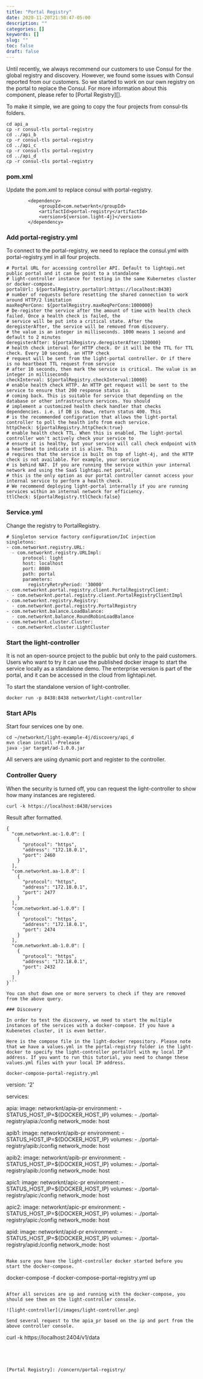 ```yaml
---
title: "Portal Registry"
date: 2020-11-20T21:58:47-05:00
description: ""
categories: []
keywords: []
slug: ""
toc: false
draft: false
---
```


Until recently, we always recommend our customers to use Consul for the global registry and discovery. However, we found some issues with Consul reported from our customers. So we started to work on our own registry on the portal to replace the Consul. For more information about this component, please refer to [Portal Registry][]. 

To make it simple, we are going to copy the four projects from consul-tls folders. 

```
cd api_a
cp -r consul-tls portal-registry
cd ../api_b
cp -r consul-tls portal-registry
cd ../api_c
cp -r consul-tls portal-registry
cd ../api_d
cp -r consul-tls portal-registry
```

### pom.xml

Update the pom.xml to replace consul with portal-registry. 

```
        <dependency>
            <groupId>com.networknt</groupId>
            <artifactId>portal-registry</artifactId>
            <version>${version.light-4j}</version>
        </dependency>

```


### Add portal-registry.yml

To connect to the portal-registry, we need to replace the consul.yml with portal-registry.yml in all four projects.

```
# Portal URL for accessing controller API. Default to lightapi.net public portal and it can be point to a standalone
# light-controller instance for testing in the same Kubernetes cluster or docker-compose.
portalUrl: ${portalRegistry.portalUrl:https://localhost:8438}
# number of requests before resetting the shared connection to work around HTTP/2 limitation
maxReqPerConn: ${portalRegistry.maxReqPerConn:1000000}
# De-register the service after the amount of time with health check failed. Once a health check is failed, the
# service will be put into a critical state. After the deregisterAfter, the service will be removed from discovery.
# the value is an integer in milliseconds. 1000 means 1 second and default to 2 minutes
deregisterAfter: ${portalRegistry.deregisterAfter:120000}
# health check interval for HTTP check. Or it will be the TTL for TTL check. Every 10 seconds, an HTTP check
# request will be sent from the light-portal controller. Or if there is no heartbeat TTL request from service
# after 10 seconds, then mark the service is critical. The value is an integer in milliseconds
checkInterval: ${portalRegistry.checkInterval:10000}
# enable health check HTTP. An HTTP get request will be sent to the service to ensure that 200 response status is
# coming back. This is suitable for service that depending on the database or other infrastructure services. You should
# implement a customized health check handler that checks dependencies. i.e. if DB is down, return status 400. This
# is the recommended configuration that allows the light-portal controller to poll the health info from each service.
httpCheck: ${portalRegistry.httpCheck:true}
# enable health check TTL. When this is enabled, The light-portal controller won't actively check your service to
# ensure it is healthy, but your service will call check endpoint with a heartbeat to indicate it is alive. This
# requires that the service is built on top of light-4j, and the HTTP check is not available. For example, your service
# is behind NAT. If you are running the service within your internal network and using the SaaS lightapi.net portal,
# this is the only option as our portal controller cannot access your internal service to perform a health check.
# We recommend deploying light-portal internally if you are running services within an internal network for efficiency.
ttlCheck: ${portalRegistry.ttlCheck:false}

```

### Service.yml

Change the registry to PortalRegistry. 

```
# Singleton service factory configuration/IoC injection
singletons:
- com.networknt.registry.URL:
  - com.networknt.registry.URLImpl:
      protocol: light
      host: localhost
      port: 8080
      path: portal
      parameters:
        registryRetryPeriod: '30000'
- com.networknt.portal.registry.client.PortalRegistryClient:
  - com.networknt.portal.registry.client.PortalRegistryClientImpl
- com.networknt.registry.Registry:
  - com.networknt.portal.registry.PortalRegistry
- com.networknt.balance.LoadBalance:
  - com.networknt.balance.RoundRobinLoadBalance
- com.networknt.cluster.Cluster:
  - com.networknt.cluster.LightCluster

```

### Start the light-controller

It is not an open-source project to the public but only to the paid customers. Users who want to try it can use the published docker image to start the service locally as a standalone demo. The enterprise version is part of the portal, and it can be accessed in the cloud from lightapi.net. 

To start the standalone version of light-controller. 

```
docker run -p 8438:8438 networknt/light-controller
```

### Start APIs

Start four services one by one. 

```
cd ~/networknt/light-example-4j/discovery/api_d
mvn clean install -Prelease
java -jar target/ad-1.0.0.jar 
```

All servers are using dynamic port and register to the controller. 

### Controller Query

When the security is turned off, you can request the light-controller to show how many instances are registered. 


```
curl -k https://localhost:8438/services
```

Result after formatted.

```
{
  "com.networknt.ac-1.0.0": [
    {
      "protocol": "https",
      "address": "172.18.0.1",
      "port": 2460
    }
  ],
  "com.networknt.aa-1.0.0": [
    {
      "protocol": "https",
      "address": "172.18.0.1",
      "port": 2477
    }
  ],
  "com.networknt.ad-1.0.0": [
    {
      "protocol": "https",
      "address": "172.18.0.1",
      "port": 2474
    }
  ],
  "com.networknt.ab-1.0.0": [
    {
      "protocol": "https",
      "address": "172.18.0.1",
      "port": 2432
    }
  ]
}```

You can shut down one or more servers to check if they are removed from the above query.

### Discovery

In order to test the discovery, we need to start the multiple instances of the services with a docker-compose. If you have a Kubenetes cluster, it is even better. 

Here is the compose file in the light-docker repository. Please note that we have a values.yml in the portal-registry folder in the light-docker to specify the light-controller portalUrl with my local IP address. If you want to run this tutorial, you need to change these values.yml files with your local IP address.

docker-compose-portal-registry.yml

```
version: '2'

services:

  apia:
    image: networknt/apia-pr
    environment:
    - STATUS_HOST_IP=${DOCKER_HOST_IP}
    volumes:
    - ./portal-registry/apia:/config
    network_mode: host

  apib1:
    image: networknt/apib-pr
    environment:
    - STATUS_HOST_IP=${DOCKER_HOST_IP}
    volumes:
    - ./portal-registry/apib:/config
    network_mode: host

  apib2:
    image: networknt/apib-pr
    environment:
    - STATUS_HOST_IP=${DOCKER_HOST_IP}
    volumes:
    - ./portal-registry/apib:/config
    network_mode: host

  apic1:
    image: networknt/apic-pr
    environment:
    - STATUS_HOST_IP=${DOCKER_HOST_IP}
    volumes:
    - ./portal-registry/apic:/config
    network_mode: host

  apic2:
    image: networknt/apic-pr
    environment:
    - STATUS_HOST_IP=${DOCKER_HOST_IP}
    volumes:
    - ./portal-registry/apic:/config
    network_mode: host

  apid:
    image: networknt/apid-pr
    environment:
    - STATUS_HOST_IP=${DOCKER_HOST_IP}
    volumes:
    - ./portal-registry/apid:/config
    network_mode: host

```

Make sure you have the light-controller docker started before you start the docker-compose. 

```
docker-compose -f docker-compose-portal-registry.yml up
```

After all services are up and running with the docker-compose, you should see them on the light-controller console.

![light-controller](/images/light-controller.png)

Send several request to the apia_pr based on the ip and port from the above controller console.

```
curl -k https://localhost:2404/v1/data
```




[Portal Registry]: /concern/portal-registry/


